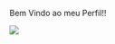 Bem Vindo ao meu Perfil!!

<picture>
  <source
    srcset="https://github-readme-stats.vercel.app/api?PedroSousa1602=anuraghazra&show_icons=true&theme=dark"
    media="(prefers-color-scheme: dark)"
  />
  <source
    srcset="https://github-readme-stats.vercel.app/api?PedroSousa1602=anuraghazra&show_icons=true"
    media="(prefers-color-scheme: light), (prefers-color-scheme: no-preference)"
  />
  <img src="https://github-readme-stats.vercel.app/api?PedroSousa1602=anuraghazra&show_icons=true" />
</picture>
